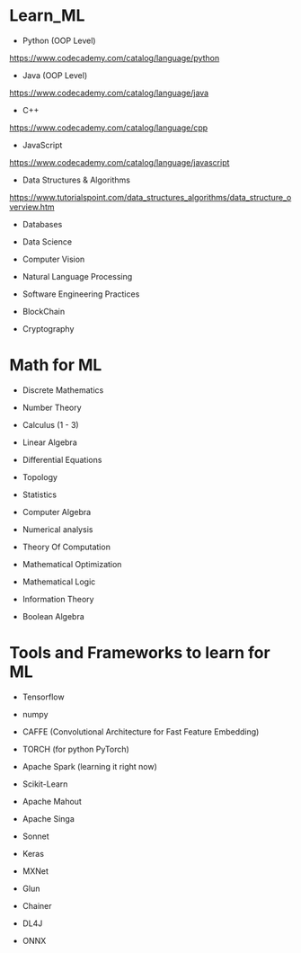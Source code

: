 # Learn_ML

* Python (OOP Level)

https://www.codecademy.com/catalog/language/python

* Java (OOP Level)

https://www.codecademy.com/catalog/language/java

* C++

https://www.codecademy.com/catalog/language/cpp

* JavaScript

https://www.codecademy.com/catalog/language/javascript

* Data Structures & Algorithms

https://www.tutorialspoint.com/data_structures_algorithms/data_structure_overview.htm

* Databases

* Data Science 

* Computer Vision

* Natural Language Processing

* Software Engineering Practices

* BlockChain

* Cryptography 

# Math for ML

* Discrete Mathematics

* Number Theory

* Calculus (1 - 3)

* Linear Algebra

* Differential Equations

* Topology

* Statistics

* Computer Algebra 

* Numerical analysis

* Theory Of Computation

* Mathematical Optimization

* Mathematical Logic 

* Information Theory

* Boolean Algebra


# Tools and Frameworks to learn for ML

* Tensorflow

* numpy 

* CAFFE (Convolutional Architecture for Fast Feature Embedding)

* TORCH (for python PyTorch)

* Apache Spark (learning it right now)

* Scikit-Learn

* Apache Mahout

* Apache Singa

* Sonnet

* Keras

* MXNet

* Glun

* Chainer

* DL4J

* ONNX
